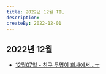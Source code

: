 ```yaml
---
title: 2022년 12월 TIL
description: 
createBy: 2022-12-01
---
```

## 2022년 12월

- [12월07일 - 친구 두명이 회사에서...ㅜ](./20221207.md)



<Comment />